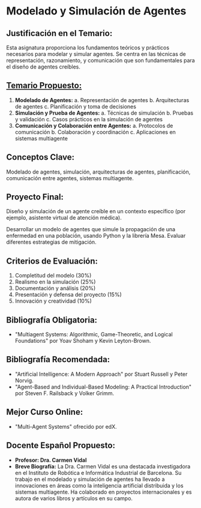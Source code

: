 # Modelado y Simulación de Agentes

## Justificación en el Temario:

Esta asignatura proporciona los fundamentos teóricos y prácticos necesarios para modelar y simular agentes. Se centra en las técnicas de representación, razonamiento, y comunicación que son fundamentales para el diseño de agentes creíbles.

## [Temario Propuesto:](modelado-y-simulacion-de-agentes/temario-propuesto.md)

1. **Modelado de Agentes:**
a. Representación de agentes
b. Arquitecturas de agentes
c. Planificación y toma de decisiones
2. **Simulación y Prueba de Agentes:**
a. Técnicas de simulación
b. Pruebas y validación
c. Casos prácticos en la simulación de agentes
3. **Comunicación y Colaboración entre Agentes:**
a. Protocolos de comunicación
b. Colaboración y coordinación
c. Aplicaciones en sistemas multiagente

## Conceptos Clave:

Modelado de agentes, simulación, arquitecturas de agentes, planificación, comunicación entre agentes, sistemas multiagente.

## Proyecto Final: 

Diseño y simulación de un agente creíble en un contexto específico (por ejemplo, asistente virtual de atención médica).

Desarrollar un modelo de agentes que simule la propagación de una enfermedad en una población, usando Python y la librería Mesa. Evaluar diferentes estrategias de mitigación.

## Criterios de Evaluación:

1. Completitud del modelo (30%)
2. Realismo en la simulación (25%)
3. Documentación y análisis (20%)
4. Presentación y defensa del proyecto (15%)
5. Innovación y creatividad (10%)

## Bibliografía Obligatoria:

- "Multiagent Systems: Algorithmic, Game-Theoretic, and Logical Foundations" por Yoav Shoham y Kevin Leyton-Brown.

## Bibliografía Recomendada:

- "Artificial Intelligence: A Modern Approach" por Stuart Russell y Peter Norvig.
- "Agent-Based and Individual-Based Modeling: A Practical Introduction" por Steven F. Railsback y Volker Grimm.

## Mejor Curso Online:

- "Multi-Agent Systems" ofrecido por edX.

## Docente Español Propuesto:

- **Profesor: Dra. Carmen Vidal**
- **Breve Biografía:** La Dra. Carmen Vidal es una destacada investigadora en el Instituto de Robótica e Informática Industrial de Barcelona. Su trabajo en el modelado y simulación de agentes ha llevado a innovaciones en áreas como la inteligencia artificial distribuida y los sistemas multiagente. Ha colaborado en proyectos internacionales y es autora de varios libros y artículos en su campo.